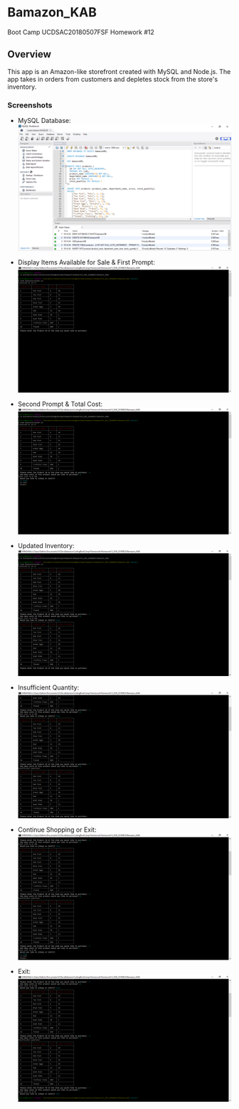 # Bamazon_KAB
Boot Camp UCDSAC20180507FSF Homework #12

## Overview
This app is an Amazon-like storefront created with MySQL and Node.js. The app takes in orders from customers and depletes stock from the store's inventory.

### Screenshots

* MySQL Database:
![](screenshots/01.png)

* Display Items Available for Sale & First Prompt:
![](screenshots/02.png)

* Second Prompt & Total Cost:
![](screenshots/03.png)

* Updated Inventory:
![](screenshots/04.png)

* Insufficient Quantity:
![](screenshots/05.png)

* Continue Shopping or Exit:
![](screenshots/06.png)

* Exit:
![](screenshots/07.png)